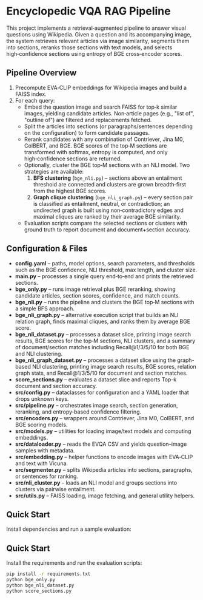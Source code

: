 # Encyclopedic VQA RAG Pipeline

This project implements a retrieval‑augmented pipeline to answer visual questions using Wikipedia. Given a question and its accompanying image, the system retrieves relevant articles via image similarity, segments them into sections, reranks those sections with text models, and selects high‑confidence sections using entropy of BGE cross‑encoder scores.

## Pipeline Overview
1. Precompute EVA‑CLIP embeddings for Wikipedia images and build a FAISS index.
2. For each query:
   - Embed the question image and search FAISS for top‑k similar images, yielding candidate articles. Non‑article pages (e.g., "list of", "outline of") are filtered and replacements fetched.
   - Split the articles into sections (or paragraphs/sentences depending on the configuration) to form candidate passages.
   - Rerank candidates with any combination of Contriever, Jina M0, ColBERT, and BGE. BGE scores of the top‑M sections are transformed with softmax, entropy is computed, and only high‑confidence sections are returned.
   - Optionally, cluster the BGE top‑M sections with an NLI model. Two strategies are available:
     1. **BFS clustering** (`bge_nli.py`) – sections above an entailment threshold are connected and clusters are grown breadth‑first from the highest BGE scores.
     2. **Graph clique clustering** (`bge_nli_graph.py`) – every section pair is classified as entailment, neutral, or contradiction; an undirected graph is built using non‑contradictory edges and maximal cliques are ranked by their average BGE similarity.
   - Evaluation scripts compare the selected sections or clusters with ground truth to report document and document+section accuracy.

## Configuration & Files
 - **config.yaml** – paths, model options, search parameters, and thresholds such as the BGE confidence, NLI threshold, max length, and cluster size.
- **main.py** – processes a single query end‑to‑end and prints the retrieved sections.
- **bge_only.py** – runs image retrieval plus BGE reranking, showing candidate articles, section scores, confidence, and match counts.
 - **bge_nli.py** – runs the pipeline and clusters the BGE top‑M sections with a simple BFS approach.
 - **bge_nli_graph.py** – alternative execution script that builds an NLI relation graph, finds maximal cliques, and ranks them by average BGE score.
 - **bge_nli_dataset.py** – processes a dataset slice, printing image search results, BGE scores for the top‑M sections, NLI clusters, and a summary of document/section matches including Recall@1/3/5/10 for both BGE and NLI clustering.
 - **bge_nli_graph_dataset.py** – processes a dataset slice using the graph-based NLI clustering, printing image search results, BGE scores, relation graph stats, and Recall@1/3/5/10 for document and section matches.
 - **score_sections.py** – evaluates a dataset slice and reports Top-k document and section accuracy.
 - **src/config.py** – dataclasses for configuration and a YAML loader that drops unknown keys.
 - **src/pipeline.py** – orchestrates image search, section generation, reranking, and entropy‑based confidence filtering.
 - **src/encoders.py** – wrappers around Contriever, Jina M0, ColBERT, and BGE scoring models.
 - **src/models.py** – utilities for loading image/text models and computing embeddings.
 - **src/dataloader.py** – reads the EVQA CSV and yields question–image samples with metadata.
 - **src/embedding.py** – helper functions to encode images with EVA‑CLIP and text with Vicuna.
 - **src/segmenter.py** – splits Wikipedia articles into sections, paragraphs, or sentences for ranking.
 - **src/nli_cluster.py** – loads an NLI model and groups sections into clusters via pairwise entailment.
 - **src/utils.py** – FAISS loading, image fetching, and general utility helpers.


## Quick Start

Install dependencies and run a sample evaluation:

## Quick Start

Install the requirements and run the evaluation scripts:

```bash
pip install -r requirements.txt
python bge_only.py
python bge_nli_dataset.py
python score_sections.py
```